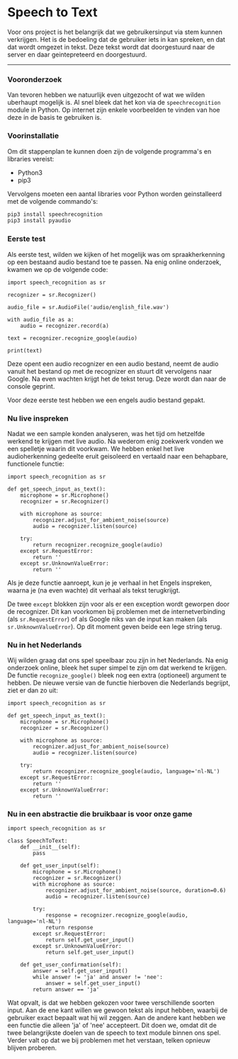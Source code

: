 # Speech to Text

Voor ons project is het belangrijk dat we gebruikersinput via stem kunnen verkrijgen.
Het is de bedoeling dat de gebruiker iets in kan spreken, en dat dat wordt omgezet in tekst.
Deze tekst wordt dat doorgestuurd naar de server en daar geintepreteerd en doorgestuurd.

---
### Vooronderzoek
Van tevoren hebben we natuurlijk even uitgezocht of wat we wilden uberhaupt mogelijk is.
Al snel bleek dat het kon via de ```speechrecognition``` module in Python.
Op internet zijn enkele voorbeelden te vinden van hoe deze in de basis te gebruiken is.

### Voorinstallatie
Om dit stappenplan te kunnen doen zijn de volgende programma's en libraries vereist:
* Python3
* pip3

Vervolgens moeten een aantal libraries voor Python worden geinstalleerd met de volgende commando's:
```bash
pip3 install speechrecognition
pip3 install pyaudio
```

### Eerste test
Als eerste test, wilden we kijken of het mogelijk was om spraakherkenning op een bestaand audio bestand toe te passen.
Na enig online onderzoek, kwamen we op de volgende code:
```python3
import speech_recognition as sr

recognizer = sr.Recognizer()

audio_file = sr.AudioFile('audio/english_file.wav')

with audio_file as a:
    audio = recognizer.record(a)

text = recognizer.recognize_google(audio)

print(text)
```

Deze opent een audio recognizer en een audio bestand, 
neemt de audio vanuit het bestand op met de recognizer 
en stuurt dit vervolgens naar Google. Na even wachten krijgt het de tekst terug.
Deze wordt dan naar de console geprint.

Voor deze eerste test hebben we een engels audio bestand gepakt.

### Nu live inspreken
Nadat we een sample konden analyseren, was het tijd om hetzelfde werkend te krijgen 
met live audio. Na wederom enig zoekwerk vonden we een spelletje waarin dit voorkwam.
We hebben enkel het live audioherkenning gedeelte eruit geisoleerd en vertaald naar
een behapbare, functionele functie:
```python3
import speech_recognition as sr

def get_speech_input_as_text():
    microphone = sr.Microphone()
    recognizer = sr.Recognizer()
    
    with microphone as source:
        recognizer.adjust_for_ambient_noise(source)
        audio = recognizer.listen(source)

    try:
        return recognizer.recognize_google(audio)
    except sr.RequestError:
        return ''
    except sr.UnknownValueError:
        return ''
```
Als je deze functie aanroept, kun je je verhaal in het Engels inspreken,
waarna je (na even wachte) dit verhaal als tekst terugkrijgt.

De twee ```except``` blokken zijn voor als er een exception wordt geworpen door 
de recognizer. Dit kan voorkomen bij problemen met de internetverbinding 
(als ```sr.RequestError```) of als Google niks van de input kan maken 
(als ```sr.UnknownValueError```). Op dit moment geven beide een lege string terug.

### Nu in het Nederlands
Wij wilden graag dat ons spel speelbaar zou zijn in het Nederlands.
Na enig onderzoek online, bleek het super simpel te zijn om dat werkend te krijgen.
De functie ```recognize_google()``` bleek nog een extra (optioneel) argument te hebben.
De nieuwe versie van de functie hierboven die Nederlands begrijpt, ziet er dan zo uit:
```python3
import speech_recognition as sr

def get_speech_input_as_text():
    microphone = sr.Microphone()
    recognizer = sr.Recognizer()
    
    with microphone as source:
        recognizer.adjust_for_ambient_noise(source)
        audio = recognizer.listen(source)

    try:
        return recognizer.recognize_google(audio, language='nl-NL')
    except sr.RequestError:
        return ''
    except sr.UnknownValueError:
        return ''
```

### Nu in een abstractie die bruikbaar is voor onze game

```python3
import speech_recognition as sr

class SpeechToText:
    def __init__(self):
        pass

    def get_user_input(self):
        microphone = sr.Microphone()
        recognizer = sr.Recognizer()
        with microphone as source:
            recognizer.adjust_for_ambient_noise(source, duration=0.6)
            audio = recognizer.listen(source)

        try:
            response = recognizer.recognize_google(audio, language='nl-NL')
            return response
        except sr.RequestError:
            return self.get_user_input()
        except sr.UnknownValueError:
            return self.get_user_input()

    def get_user_confirmation(self):
        answer = self.get_user_input()
        while answer != 'ja' and answer != 'nee':
            answer = self.get_user_input()
        return answer == 'ja'
```
Wat opvalt, is dat we hebben gekozen voor twee verschillende soorten input.
Aan de ene kant willen we gewoon tekst als input hebben, waarbij de gebruiker exact bepaalt
wat hij wil zeggen. Aan de andere kant hebben we een functie die alleen 'ja' of 'nee' accepteert.
Dit doen we, omdat dit de twee belangrijkste doelen van de speech to text module binnen ons spel.
Verder valt op dat we bij problemen met het verstaan, telken opnieuw blijven proberen.